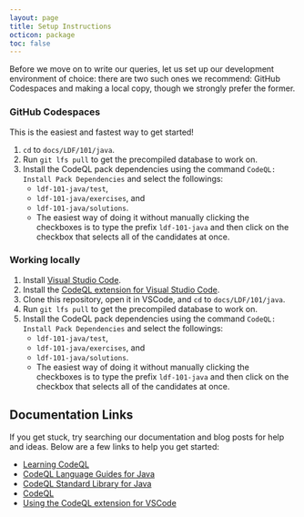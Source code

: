 ```yaml
---
layout: page
title: Setup Instructions
octicon: package
toc: false
---
```


Before we move on to write our queries, let us set up our development environment of choice: there are two such ones we recommend: GitHub Codespaces and making a local copy, though we strongly prefer the former.

### GitHub Codespaces

This is the easiest and fastest way to get started!

1. `cd` to `docs/LDF/101/java`.
2. Run `git lfs pull` to get the precompiled database to work on.
3. Install the CodeQL pack dependencies using the command `CodeQL: Install Pack Dependencies` and select the followings:
    - `ldf-101-java/test`,
    - `ldf-101-java/exercises`, and
    - `ldf-101-java/solutions`.
    - The easiest way of doing it without manually clicking the checkboxes is to type the prefix `ldf-101-java` and then click on the checkbox that selects all of the candidates at once.

### Working locally

1. Install [Visual Studio Code](https://code.visualstudio.com/).
2. Install the [CodeQL extension for Visual Studio Code](https://codeql.github.com/docs/codeql-for-visual-studio-code/setting-up-codeql-in-visual-studio-code/).
3. Clone this repository, open it in VSCode, and `cd` to `docs/LDF/101/java`.
4. Run `git lfs pull` to get the precompiled database to work on.
5. Install the CodeQL pack dependencies using the command `CodeQL: Install Pack Dependencies` and select the followings:
    - `ldf-101-java/test`,
    - `ldf-101-java/exercises`, and
    - `ldf-101-java/solutions`.
    - The easiest way of doing it without manually clicking the checkboxes is to type the prefix `ldf-101-java` and then click on the checkbox that selects all of the candidates at once.

## Documentation Links

If you get stuck, try searching our documentation and blog posts for help and ideas. Below are a few links to help you get started:

- [Learning CodeQL](https://codeql.github.com/docs/writing-codeql-queries/)
- [CodeQL Language Guides for Java](https://codeql.github.com/docs/codeql-language-guides/codeql-for-java/)
- [CodeQL Standard Library for Java](https://codeql.github.com/codeql-standard-libraries/java)
- [CodeQL](https://codeql.github.com/docs/codeql-language-guides/codeql-for-java/)
- [Using the CodeQL extension for VSCode](https://codeql.github.com/docs/codeql-for-visual-studio-code/)
